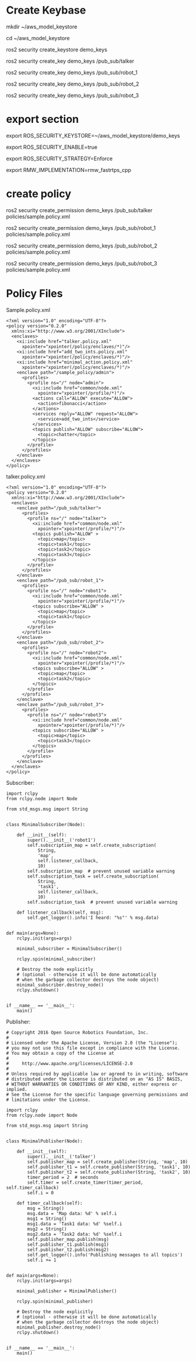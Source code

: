 # Create Keybase
mkdir ~/aws_model_keystore 

cd ~/aws_model_keystore 

ros2 security create_keystore demo_keys

ros2 security create_key demo_keys /pub_sub/talker 

ros2 security create_key demo_keys /pub_sub/robot_1 

ros2 security create_key demo_keys /pub_sub/robot_2 

ros2 security create_key demo_keys /pub_sub/robot_3 

# export section
export ROS_SECURITY_KEYSTORE=~/aws_model_keystore/demo_keys 

export ROS_SECURITY_ENABLE=true 

export ROS_SECURITY_STRATEGY=Enforce 

export RMW_IMPLEMENTATION=rmw_fastrtps_cpp 


# create policy
ros2 security create_permission demo_keys /pub_sub/talker policies/sample.policy.xml 

ros2 security create_permission demo_keys /pub_sub/robot_1 policies/sample.policy.xml 

ros2 security create_permission demo_keys /pub_sub/robot_2 policies/sample.policy.xml 

ros2 security create_permission demo_keys /pub_sub/robot_3 policies/sample.policy.xml


# Policy Files
Sample.policy.xml
```
<?xml version="1.0" encoding="UTF-8"?>
<policy version="0.2.0"
  xmlns:xi="http://www.w3.org/2001/XInclude">
  <enclaves>
    <xi:include href="talker.policy.xml"
      xpointer="xpointer(/policy/enclaves/*)"/>
    <xi:include href="add_two_ints.policy.xml"
      xpointer="xpointer(/policy/enclaves/*)"/>
    <xi:include href="minimal_action.policy.xml"
      xpointer="xpointer(/policy/enclaves/*)"/>
    <enclave path="/sample_policy/admin">
      <profiles>
        <profile ns="/" node="admin">
          <xi:include href="common/node.xml"
            xpointer="xpointer(/profile/*)"/>
          <actions call="ALLOW" execute="ALLOW">
            <action>fibonacci</action>
          </actions>
          <services reply="ALLOW" request="ALLOW">
            <service>add_two_ints</service>
          </services>
          <topics publish="ALLOW" subscribe="ALLOW">
            <topic>chatter</topic>
          </topics>
        </profile>
      </profiles>
    </enclave>
  </enclaves>
</policy>
```

talker.policy.xml
```
<?xml version="1.0" encoding="UTF-8"?>
<policy version="0.2.0"
  xmlns:xi="http://www.w3.org/2001/XInclude">
  <enclaves>
    <enclave path="/pub_sub/talker">
      <profiles>
        <profile ns="/" node="talker">
          <xi:include href="common/node.xml"
            xpointer="xpointer(/profile/*)"/>
          <topics publish="ALLOW" >
            <topic>map</topic>
            <topic>task1</topic>
            <topic>task2</topic>
            <topic>task3</topic>
          </topics>
        </profile>
      </profiles>
    </enclave>
    <enclave path="/pub_sub/robot_1">
      <profiles>
        <profile ns="/" node="robot1">
          <xi:include href="common/node.xml"
            xpointer="xpointer(/profile/*)"/>
          <topics subscribe="ALLOW" >
            <topic>map</topic>
            <topic>task1</topic>
          </topics>
        </profile>
      </profiles>
    </enclave>
    <enclave path="/pub_sub/robot_2">
      <profiles>
        <profile ns="/" node="robot2">
          <xi:include href="common/node.xml"
            xpointer="xpointer(/profile/*)"/>
          <topics subscribe="ALLOW" >
            <topic>map</topic>
            <topic>task2</topic>
          </topics>
        </profile>
      </profiles>
    </enclave>
    <enclave path="/pub_sub/robot_3">
      <profiles>
        <profile ns="/" node="robot3">
          <xi:include href="common/node.xml"
            xpointer="xpointer(/profile/*)"/>
          <topics subscribe="ALLOW" >
            <topic>map</topic>
            <topic>task3</topic>
          </topics>
        </profile>
      </profiles>
    </enclave>
  </enclaves>
</policy>
```
Subscriber:
```
import rclpy
from rclpy.node import Node

from std_msgs.msg import String


class MinimalSubscriber(Node):

    def __init__(self):
        super().__init__('robot1')
        self.subscription_map = self.create_subscription(
            String,
            'map',
            self.listener_callback,
            10)
        self.subscription_map  # prevent unused variable warning
        self.subscription_task = self.create_subscription(
            String,
            'task1',
            self.listener_callback,
            10)
        self.subscription_task  # prevent unused variable warning

    def listener_callback(self, msg):
        self.get_logger().info('I heard: "%s"' % msg.data)


def main(args=None):
    rclpy.init(args=args)

    minimal_subscriber = MinimalSubscriber()

    rclpy.spin(minimal_subscriber)

    # Destroy the node explicitly
    # (optional - otherwise it will be done automatically
    # when the garbage collector destroys the node object)
    minimal_subscriber.destroy_node()
    rclpy.shutdown()


if __name__ == '__main__':
    main()
```

Publisher:
```
# Copyright 2016 Open Source Robotics Foundation, Inc.
#
# Licensed under the Apache License, Version 2.0 (the "License");
# you may not use this file except in compliance with the License.
# You may obtain a copy of the License at
#
#     http://www.apache.org/licenses/LICENSE-2.0
#
# Unless required by applicable law or agreed to in writing, software
# distributed under the License is distributed on an "AS IS" BASIS,
# WITHOUT WARRANTIES OR CONDITIONS OF ANY KIND, either express or implied.
# See the License for the specific language governing permissions and
# limitations under the License.

import rclpy
from rclpy.node import Node

from std_msgs.msg import String


class MinimalPublisher(Node):

    def __init__(self):
        super().__init__('talker')
        self.publisher_map = self.create_publisher(String, 'map', 10)
        self.publisher_t1 = self.create_publisher(String, 'task1', 10)
        self.publisher_t2 = self.create_publisher(String, 'task2', 10)
        timer_period = 2  # seconds
        self.timer = self.create_timer(timer_period, self.timer_callback)
        self.i = 0

    def timer_callback(self):
        msg = String()
        msg.data = 'Map data: %d' % self.i
        msg1 = String()
        msg1.data = 'Task1 data: %d' %self.i
        msg2 = String()
        msg2.data = 'Task2 data: %d' %self.i
        self.publisher_map.publish(msg)
        self.publisher_t1.publish(msg1)
        self.publisher_t2.publish(msg2)
        self.get_logger().info('Publishing messages to all topics')
        self.i += 1


def main(args=None):
    rclpy.init(args=args)

    minimal_publisher = MinimalPublisher()
    
    rclpy.spin(minimal_publisher)

    # Destroy the node explicitly
    # (optional - otherwise it will be done automatically
    # when the garbage collector destroys the node object)
    minimal_publisher.destroy_node()
    rclpy.shutdown()


if __name__ == '__main__':
    main()
```
